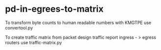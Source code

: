 # pd-in-egrees-to-matrix

To transform byte counts to human readable numbers with KMGTPE use convertool.py

To create traffic matrix from packet design traffic report ingress - > egress routers use traffic-matrix.py 
